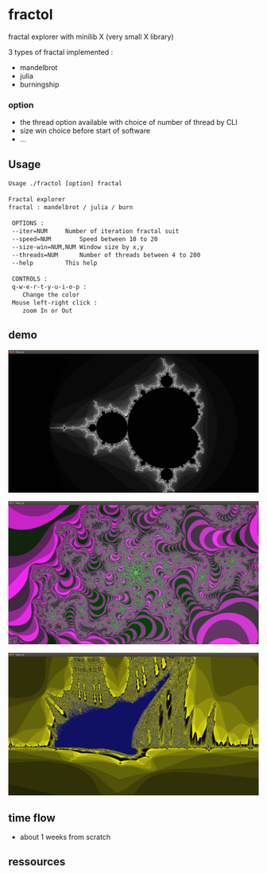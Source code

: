 # fractol

fractal explorer with minilib X (very small X library)

3 types of fractal implemented :

- mandelbrot
- julia
- burningship

### option 

- the thread option available with choice of number of thread by CLI
- size win choice before start of software
- ...

## Usage

```
Usage ./fractol [option] fractal

Fractal explorer
fractal : mandelbrot / julia / burn

 OPTIONS :        
 --iter=NUM		Number of iteration fractal suit
 --speed=NUM		Speed between 10 to 20
 --size-win=NUM,NUM	Window size by x,y
 --threads=NUM		Number of threads between 4 to 200
 --help			This help

 CONTROLS :
 q-w-e-r-t-y-u-i-o-p :
	Change the color
 Mouse left-right click :
	zoom In or Out
```

## demo

![1](https://github.com/panaC/fractol/raw/master/img/1.png)

![2](https://github.com/panaC/fractol/raw/master/img/2.png)

![3](https://github.com/panaC/fractol/raw/master/img/3.png)

## time flow

- about 1 weeks from scratch

## ressources

